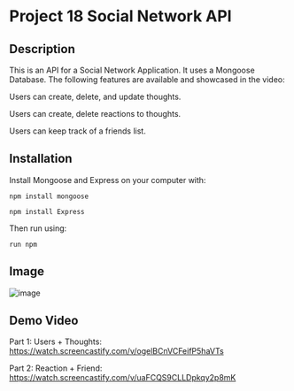 # Project 18 Social Network API

## Description

This is an API for a Social Network Application. It uses a Mongoose Database. The following features are available and showcased in the video:

Users can create, delete, and update thoughts. 


Users can create, delete reactions to thoughts. 


Users can keep track of a friends list.

## Installation

Install Mongoose and Express on your computer with:

`npm install mongoose`

`npm install Express`

Then run using:

`run npm `


## Image

![image](https://user-images.githubusercontent.com/85651950/138612922-1803ad68-5f10-46a2-9071-34bbdf33b3dc.png)



## Demo Video

Part 1: Users + Thoughts: https://watch.screencastify.com/v/ogelBCnVCFeifP5haVTs

Part 2: Reaction + Friend: https://watch.screencastify.com/v/uaFCQS9CLLDpkqy2p8mK


